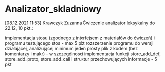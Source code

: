 # Analizator_skladniowy
[08.12.2021 11:53] Krawczyk Zuzanna
    Ćwiczenie analizator leksykalny do 22.12, 10 pkt.:

implementacja stosu (zgodnego z interfejsem z materiałów do ćwiczeń) i programu testującego stos - max 5 pkt
rozszerzenie programu do wersji działającej, analizującej minimum jeden prosty plik z kodem (bez komentarzy i makr) - w szczególności implementacja funkcji store_add_def, store_add_proto, store_add_call i struktur przechowujących  informacje - 5 pkt
